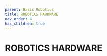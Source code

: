 ```yaml
---
parent: Basic Robotics
title: ROBOTICS HARDWARE
nav_order: 4
has_children: true
---
```


 ROBOTICS HARDWARE
================================================================================

